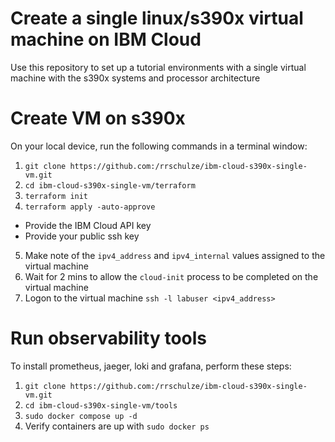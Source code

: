 # Create a single linux/s390x virtual machine on IBM Cloud
Use this repository to set up a tutorial environments with a single virtual machine with the s390x systems and processor architecture

# Create VM on s390x
On your local device, run the following commands in a terminal window:
1. `git clone https://github.com:/rrschulze/ibm-cloud-s390x-single-vm.git`
2. `cd ibm-cloud-s390x-single-vm/terraform`
3. `terraform init`
4. `terraform apply -auto-approve`
- Provide the IBM Cloud API key
- Provide your public ssh key
5. Make note of the `ipv4_address` and `ipv4_internal` values assigned to the virtual machine
6. Wait for 2 mins to allow the `cloud-init` process to be completed on the virtual machine
7. Logon to the virtual machine `ssh -l labuser <ipv4_address>`


# Run observability tools

To install prometheus, jaeger, loki and grafana, perform these steps:
1. `git clone https://github.com:/rrschulze/ibm-cloud-s390x-single-vm.git`
2. `cd ibm-cloud-s390x-single-vm/tools`
3. `sudo docker compose up -d`
4. Verify containers are up with `sudo docker ps`
